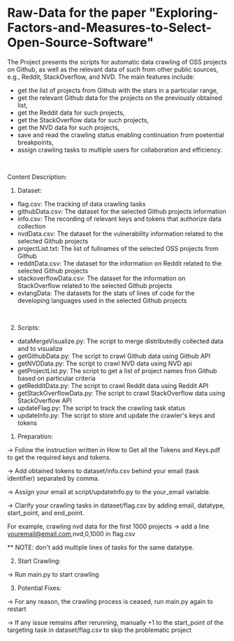 # Raw-Data for the paper "Exploring-Factors-and-Measures-to-Select-Open-Source-Software"

<p>The Project presents the scripts for automatic data crawling of OSS projects on Github, as well as the relevant data of such from other public sources, e.g., Reddit, StackOverflow, and NVD. The main features include: 
   
   - get the list of projects from Github with the stars in a particular range, 
   - get the relevant Github data for the projects on the previously obtained list, 
   - get the Reddit data for such projects, 
   - get the StackOverflow data for such projects, 
   - get the NVD data for such projects, 
   - save and read the crawling status enabling continuation from poetential breakpoints, 
   - assign crawling tasks to multiple users for collaboration and efficiency.
   
</p>
</br>

Content Description:

1) Dataset:
<p>

- flag.csv: The tracking of data crawling tasks
- githubData.csv: The dataset for the selected Github projects information
- info.csv: The recording of relevant keys and tokens that authorize data collection
- nvdData.csv: The dataset for the vulnerability information related to the selected Github projects
- projectList.txt: The list of fullnames of the selected OSS projects from Github
- redditData.csv: The dataset for the information on Reddit related to the selected Github projects
- stackoverflowData.csv: The dataset for the information on StackOverflow related to the selected Github projects
- evlangData: The datasets for the stats of lines of code for the developing languages used in the selected Github projects

</p>
<br>

2) Scripts:
<p>
   
- dataMergeVisualize.py: The script to merge distributedly collected data and to visualize
- getGithubData.py: The script to crawl Github data using Github API
- getNVDData.py: The script to crawl NVD data using NVD api
- getProjectList.py: The script to get a list of project names fron Github based on particular criteria
- getRedditData.py: The script to crawl Reddit data using Reddit API
- getStackOverflowData.py: The  script to crawl StackOverflow data using StackOverflow API
- updateFlag.py: The script to track the crawling task status
- updateInfo.py: The script to store and update the crawler's keys and tokens

</p>


1. Preparation:

-> Follow the instruction written in How to Get all the Tokens and Keys.pdf to get the required keys and tokens.

-> Add obtained tokens to dataset/info.csv behind your email (task identifier) separated by comma.

-> Assign your email at script/updateInfo.py to the your_email variable.

-> Clarify your crawling tasks in dataset/flag.csv by adding email, datatype, start_point, and end_point.

   For example, crawling nvd data for the first 1000 projects -> add a line youremail@email.com,nvd,0,1000 in flag.csv
   
** NOTE: don't add multiple lines of tasks for the same datatype.

2. Start Crawling:

-> Run main.py to start crawling

3. Potential Fixes:

-> For any reason, the crawling process is ceased, run main.py again to restart

-> If any issue remains after rerunning, manually +1 to the start_point of the targeting task in dataset/flag.csv to skip the problematic project
